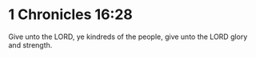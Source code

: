 # 1 Chronicles 16:28

Give unto the LORD, ye kindreds of the people, give unto the LORD glory and strength.